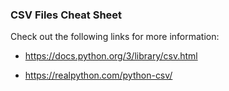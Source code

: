 ### CSV Files Cheat Sheet

Check out the following links for more information:

- https://docs.python.org/3/library/csv.html

- https://realpython.com/python-csv/
